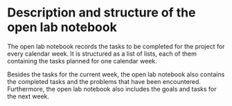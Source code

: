 # Description and structure of the open lab notebook

The open lab notebook records the tasks to be completed for the project for every calendar week. It is structured as a list of lists, each of them containing the tasks planned for one calendar week.

Besides the tasks for the current week, the open lab notebook also contains the completed tasks and the problems that have been encountered. Furthermore, the open lab notebook also includes the goals and tasks for the next week.